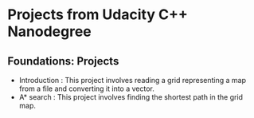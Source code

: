 # Projects from Udacity C++ Nanodegree

## Foundations: Projects

* Introduction : This project involves reading a grid representing a map from a file and converting it into a vector.
* A* search : This project involves finding the shortest path in the grid map.
